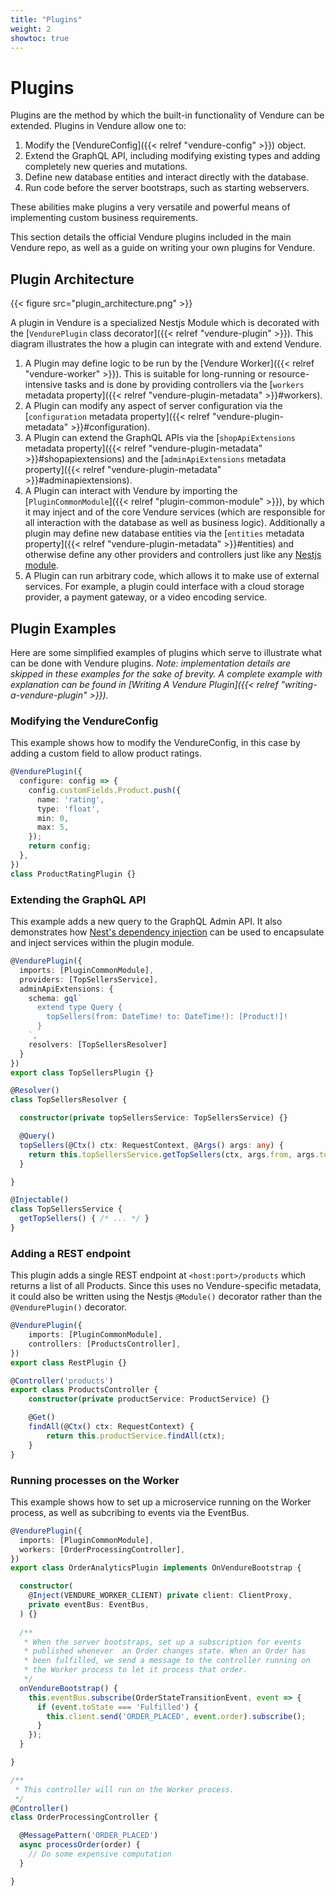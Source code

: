 ```yaml
---
title: "Plugins"
weight: 2
showtoc: true
---
```

 
# Plugins

Plugins are the method by which the built-in functionality of Vendure can be extended. Plugins in Vendure allow one to:

1. Modify the [VendureConfig]({{< relref "vendure-config" >}}) object.
2. Extend the GraphQL API, including modifying existing types and adding completely new queries and mutations.
3. Define new database entities and interact directly with the database.
4. Run code before the server bootstraps, such as starting webservers.

These abilities make plugins a very versatile and powerful means of implementing custom business requirements.

This section details the official Vendure plugins included in the main Vendure repo, as well as a guide on writing your own plugins for Vendure.

## Plugin Architecture

{{< figure src="plugin_architecture.png" >}}

A plugin in Vendure is a specialized Nestjs Module which is decorated with the [`VendurePlugin` class decorator]({{< relref "vendure-plugin" >}}). This diagram illustrates the how a plugin can integrate with and extend Vendure.
 
1. A Plugin may define logic to be run by the [Vendure Worker]({{< relref "vendure-worker" >}}). This is suitable for long-running or resource-intensive tasks and is done by providing controllers via the [`workers` metadata property]({{< relref "vendure-plugin-metadata" >}}#workers).
2. A Plugin can modify any aspect of server configuration via the [`configuration` metadata property]({{< relref "vendure-plugin-metadata" >}}#configuration).
3. A Plugin can extend the GraphQL APIs via the [`shopApiExtensions` metadata property]({{< relref "vendure-plugin-metadata" >}}#shopapiextensions) and the [`adminApiExtensions` metadata property]({{< relref "vendure-plugin-metadata" >}}#adminapiextensions).
4. A Plugin can interact with Vendure by importing the [`PluginCommonModule`]({{< relref "plugin-common-module" >}}), by which it may inject and of the core Vendure services (which are responsible for all interaction with the database as well as business logic). Additionally a plugin may define new database entities via the [`entities` metadata property]({{< relref "vendure-plugin-metadata" >}}#entities) and otherwise define any other providers and controllers just like any [Nestjs module](https://docs.nestjs.com/modules).
5. A Plugin can run arbitrary code, which allows it to make use of external services. For example, a plugin could interface with a cloud storage provider, a payment gateway, or a video encoding service.

## Plugin Examples

Here are some simplified examples of plugins which serve to illustrate what can be done with Vendure plugins. *Note: implementation details are skipped in these examples for the sake of brevity. A complete example with explanation can be found in [Writing A Vendure Plugin]({{< relref "writing-a-vendure-plugin" >}}).*

### Modifying the VendureConfig

This example shows how to modify the VendureConfig, in this case by adding a custom field to allow product ratings.
```TypeScript
@VendurePlugin({
  configure: config => {
    config.customFields.Product.push({
      name: 'rating',
      type: 'float',
      min: 0,
      max: 5,
    });
    return config;
  },
})
class ProductRatingPlugin {}
```

### Extending the GraphQL API

This example adds a new query to the GraphQL Admin API. It also demonstrates how [Nest's dependency injection](https://docs.nestjs.com/providers) can be used to encapsulate and inject services within the plugin module.
 
```TypeScript
@VendurePlugin({
  imports: [PluginCommonModule],
  providers: [TopSellersService],
  adminApiExtensions: {
    schema: gql`
      extend type Query {
        topSellers(from: DateTime! to: DateTime!): [Product!]!
      }
    `,
    resolvers: [TopSellersResolver]
  }
})
export class TopSellersPlugin {}

@Resolver()
class TopSellersResolver {

  constructor(private topSellersService: TopSellersService) {}

  @Query()
  topSellers(@Ctx() ctx: RequestContext, @Args() args: any) {
    return this.topSellersService.getTopSellers(ctx, args.from, args.to);
  }

}

@Injectable()
class TopSellersService { 
  getTopSellers() { /* ... */ }
}
```

### Adding a REST endpoint

This plugin adds a single REST endpoint at `<host:port>/products` which returns a list of all Products. Since this uses no Vendure-specific metadata, it could also be written using the Nestjs `@Module()` decorator rather than the `@VendurePlugin()` decorator.

```TypeScript
@VendurePlugin({
    imports: [PluginCommonModule],
    controllers: [ProductsController],
})
export class RestPlugin {}

@Controller('products')
export class ProductsController {
    constructor(private productService: ProductService) {}

    @Get()
    findAll(@Ctx() ctx: RequestContext) {
        return this.productService.findAll(ctx);
    }
}
```

### Running processes on the Worker

This example shows how to set up a microservice running on the Worker process, as well as subcribing to events via the EventBus.

```TypeScript
@VendurePlugin({
  imports: [PluginCommonModule],
  workers: [OrderProcessingController],
})
export class OrderAnalyticsPlugin implements OnVendureBootstrap {

  constructor(
    @Inject(VENDURE_WORKER_CLIENT) private client: ClientProxy,
    private eventBus: EventBus,
  ) {}
  
  /**
   * When the server bootstraps, set up a subscription for events 
   * published whenever  an Order changes state. When an Order has 
   * been fulfilled, we send a message to the controller running on
   * the Worker process to let it process that order.
   */
  onVendureBootstrap() {
    this.eventBus.subscribe(OrderStateTransitionEvent, event => {
      if (event.toState === 'Fulfilled') {
        this.client.send('ORDER_PLACED', event.order).subscribe();
      }
    });
  }

}

/**
 * This controller will run on the Worker process.
 */
@Controller()
class OrderProcessingController {

  @MessagePattern('ORDER_PLACED')
  async processOrder(order) {
    // Do some expensive computation
  }

}
```

